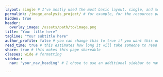 ```yaml
---
layout: single # I've mostly used the most basic layout, single, and modified it from there but feel free to pick a different one and play around!
permalink: /image_analysis_project/ # for example, for the resources page you would put resources
hidden: true
header:
  overlay_image: /assets/path/to/image.png
title: "Your title here"
tagline: "Your subtitle here"   
author_profile: false # you can change this to true if you want this on the side again!
read_time: true # this estimates how long it will take someone to read this page
share: true # this makes this page shareable
classes: wide # formatting
sidebar:
  nav: "your_nav_heading" # I chose to use an additional sidebar to navigate different parts of this page instead of the author profile. If you use this you will have to add a new section to your navigation.yml file, or you can comment this section out.

---
```

